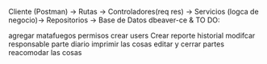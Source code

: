 Cliente (Postman) → Rutas → Controladores(req res) → Servicios (logca de negocio)→ Repositorios → Base de Datos
dbeaver-ce &
TO DO:

agregar matafuegos
permisos
crear users
Crear reporte
historial
modifcar responsable parte diario 
imprimir las cosas
editar y cerrar partes 
reacomodar las cosas

